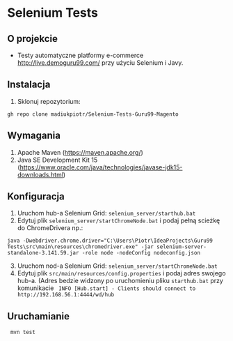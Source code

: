 # Selenium Tests 

## O projekcie

* Testy automatyczne platformy e-commerce http://live.demoguru99.com/ przy użyciu Selenium i Javy.


## Instalacja

1. Sklonuj repozytorium:
```
gh repo clone madiukpiotr/Selenium-Tests-Guru99-Magento
```

## Wymagania
1. Apache Maven (https://maven.apache.org/)
2. Java SE Development Kit 15 (https://www.oracle.com/java/technologies/javase-jdk15-downloads.html)

## Konfiguracja
1. Uruchom hub-a Selenium Grid: `selenium_server/starthub.bat`
2. Edytuj plik `selenium_server/startChromeNode.bat` i podaj pełną scieżkę do ChromeDrivera np.:
```
java -Dwebdriver.chrome.driver="C:\Users\Piotr\IdeaProjects\Guru99 Tests\src\main\resources\chromedriver.exe" -jar selenium-server-standalone-3.141.59.jar -role node -nodeConfig nodeconfig.json
```
3. Uruchom nod-a Selenium Grid: `selenium_server/startChromeNode.bat`
4. Edytuj plik `src/main/resources/config.properties` i podaj adres swojego hub-a. (Adres bedzie widzony po uruchomieniu pliku `starthub.bat` przy komunikacie ` INFO [Hub.start] - Clients should connect to http://192.168.56.1:4444/wd/hub`

## Uruchamianie
``` mvn test```
